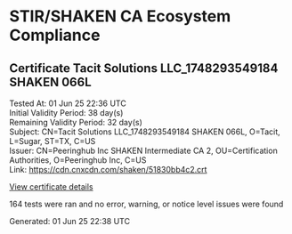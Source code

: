 # STIR/SHAKEN CA Ecosystem Compliance

## Certificate Tacit Solutions LLC_1748293549184 SHAKEN 066L

Tested At: 01 Jun 25 22:36 UTC\
Initial Validity Period: 38 day(s)\
Remaining Validity Period: 32 day(s)\
Subject: CN=Tacit Solutions LLC_1748293549184 SHAKEN 066L, O=Tacit, L=Sugar, ST=TX, C=US\
Issuer: CN=Peeringhub Inc SHAKEN Intermediate CA 2, OU=Certification Authorities, O=Peeringhub Inc, C=US\
Link: https://cdn.cnxcdn.com/shaken/51830bb4c2.crt

[View certificate details](https://x509.io/?cert=MIIDLDCCAtGgAwIBAgIRAM7segDA%2FORRNsR%2BGhC2KPowCgYIKoZIzj0EAwIwfDELMAkGA1UEBhMCVVMxFzAVBgNVBAoMDlBlZXJpbmdodWIgSW5jMSIwIAYDVQQLDBlDZXJ0aWZpY2F0aW9uIEF1dGhvcml0aWVzMTAwLgYDVQQDDCdQZWVyaW5naHViIEluYyBTSEFLRU4gSW50ZXJtZWRpYXRlIENBIDIwHhcNMjUwNTI2MjEwNTQ5WhcNMjUwNzAzMjEwMjE1WjByMQswCQYDVQQGEwJVUzELMAkGA1UECAwCVFgxDjAMBgNVBAcMBVN1Z2FyMQ4wDAYDVQQKDAVUYWNpdDE2MDQGA1UEAwwtVGFjaXQgU29sdXRpb25zIExMQ18xNzQ4MjkzNTQ5MTg0IFNIQUtFTiAwNjZMMFkwEwYHKoZIzj0CAQYIKoZIzj0DAQcDQgAEYNfU4Jb%2FqdkJSLtIpialINHAqL8qBXjkhliPlx6c6PY8%2F6%2FtBw6eXzQErA%2FgdCUIZBWxc%2Fai1YqFqV%2FMKSA0VaOCATwwggE4MA4GA1UdDwEB%2FwQEAwIHgDAMBgNVHRMBAf8EAjAAMB0GA1UdDgQWBBQFM8olYG2boKM2MG5kR%2BNYm3hM%2BjAfBgNVHSMEGDAWgBSuoXNRiClXEcoMqfSxCm5OuEtNBzAXBgNVHSAEEDAOMAwGCmCGSAGG%2FwkBAQQwFgYIKwYBBQUHARoECjAIoAYWBDA2NkwwgaYGA1UdHwSBnjCBmzCBmKA6oDiGNmh0dHBzOi8vYXV0aGVudGljYXRlLWFwaS5pY29uZWN0aXYuY29tL2Rvd25sb2FkL3YxL2NybKJapFgwVjEUMBIGA1UEBwwLQnJpZGdld2F0ZXIxCzAJBgNVBAgMAk5KMRMwEQYDVQQDDApTVEktUEEgQ1JMMQswCQYDVQQGEwJVUzEPMA0GA1UECgwGU1RJLVBBMAoGCCqGSM49BAMCA0kAMEYCIQCgBDZyRJPs6oJvfdpFlX8IuVCFcgzMWxPHYovKlL3WPgIhAN1QM9V%2FAZ5o3haN8%2B%2FIMa3qCPgG9Y5962pklSUpOKOe)

164 tests were ran and no error, warning, or notice level issues were found


Generated: 01 Jun 25 22:38 UTC